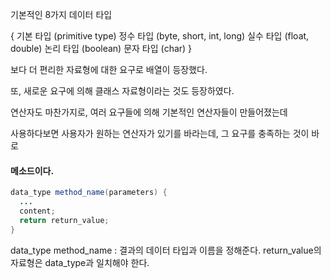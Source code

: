 기본적인 8가지 데이터 타입

{
기본 타입 (primitive type) 정수 타입 (byte, short, int, long) 실수 타입 (float, double) 논리 타입 (boolean) 문자 타입 (char)
}

보다 더 편리한 자료형에 대한 요구로 배열이 등장했다.

또, 새로운 요구에 의해 클래스 자료형이라는 것도 등장하였다.

연산자도 마찬가지로, 여러 요구들에 의해 기본적인 연산자들이 만들어졌는데

사용하다보면 사용자가 원하는 연산자가 있기를 바라는데, 그 요구를 충족하는 것이 바로

#### 메소드이다.

```java
data_type method_name(parameters) {
  ...
  content;
  return return_value;
}
```

data_type method_name : 결과의 데이터 타입과 이름을 정해준다.
return_value의 자료형은 data_type과 일치해야 한다.
